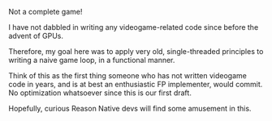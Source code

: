 Not a complete game!

I have not dabbled in writing any videogame-related code since before the advent of GPUs.

Therefore, my goal here was to apply very old, single-threaded principles to writing a naive game loop, in a functional manner.

Think of this as the first thing someone who has not written videogame code in years, and is at best an enthusiastic FP implementer,
 would commit. No optimization whatsoever since this is our first draft.

 Hopefully, curious Reason Native devs will find some amusement in this.
